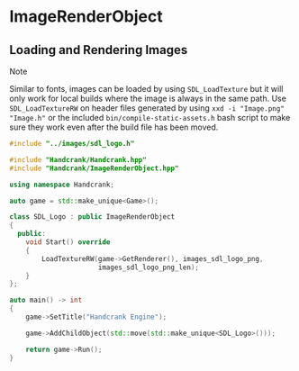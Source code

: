 # ImageRenderObject

## Loading and Rendering Images

> [!NOTE]
> Similar to fonts, images can be loaded by using `SDL_LoadTexture` but it will only work for local builds where the image is always in the same path. Use `SDL_LoadTextureRW` on header files generated by using `xxd -i "Image.png" "Image.h"` or the included `bin/compile-static-assets.h` bash script to make sure they work even after the build file has been moved.

```cpp
#include "../images/sdl_logo.h"

#include "Handcrank/Handcrank.hpp"
#include "Handcrank/ImageRenderObject.hpp"

using namespace Handcrank;

auto game = std::make_unique<Game>();

class SDL_Logo : public ImageRenderObject
{
  public:
    void Start() override
    {
        LoadTextureRW(game->GetRenderer(), images_sdl_logo_png,
                      images_sdl_logo_png_len);
    }
};

auto main() -> int
{
    game->SetTitle("Handcrank Engine");

    game->AddChildObject(std::move(std::make_unique<SDL_Logo>()));

    return game->Run();
}
```

